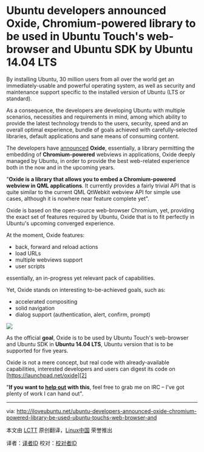 Ubuntu developers announced Oxide, Chromium-powered library to be used in Ubuntu Touch's web-browser and Ubuntu SDK by Ubuntu 14.04 LTS
================================================================================
By installing Ubuntu, 30 million users from all over the world get an immediately-usable and powerful operating system, as well as security and maintenance support specific to the installed version of Ubuntu (LTS or standard).

As a consequence, the developers are developing Ubuntu with multiple scenarios, necessities and requirements in mind, among which ability to provide the latest technology trends to the users, security, speed and an overall optimal experience, bundle of goals achieved with carefully-selected libraries, default applications and sane means of consuming content.

The developers have [announced][1] **Oxide**, essentially, a library permitting the embedding of **Chromium-powered** webviews in applications, Oxide deeply managed by Ubuntu, in order to provide the best web-related experience both in the now and in the upcoming years.

"**Oxide is a library that allows you to embed a Chromium-powered webview in QML applications**. It currently provides a fairly trivial API that is quite similar to the current QML QtWebkit webview API for simple use cases, although it is nowhere near feature complete yet".

Oxide is based on the open-source web-browser Chromium, yet, providing the exact set of features required by Ubuntu, Oxide that is to fit perfectly in Ubuntu's upcoming converged experience.

At the moment, Oxide features:

- back, forward and reload actions
- load URLs
- multiple webviews support
- user scripts

essentially, an in-progress yet relevant pack of capabilities.

Yet, Oxide stands on interesting to-be-achieved goals, such as:

- accelerated compositing
- solid navigation
- dialog support (authentication, alert, confirm, prompt)

![](http://iloveubuntu.net/pictures_me/oxide%20ubuntu.png)

As the official **goal**, Oxide is to be used by Ubuntu Touch's web-browser and Ubuntu SDK in **Ubuntu 14.04 LTS**, Ubuntu version that is to be supported for five years.

Oxide is not a mere concept, but real code with already-available capabilities, interested developers and users can digest its code on [https://launchpad.net/oxide][2]

"**If you want to [help out][3] with this**, feel free to grab me on IRC – I’ve got plenty of work I can hand out".

--------------------------------------------------------------------------------

via: http://iloveubuntu.net/ubuntu-developers-announced-oxide-chromium-powered-library-be-used-ubuntu-touchs-web-browser-and

本文由 [LCTT](https://github.com/LCTT/TranslateProject) 原创翻译，[Linux中国](http://linux.cn/) 荣誉推出

译者：[译者ID](https://github.com/译者ID) 校对：[校对者ID](https://github.com/校对者ID)

[1]:http://www.chriscoulson.me.uk/blog/?p=196
[2]:https://launchpad.net/oxide
[3]:https://bugs.launchpad.net/oxide